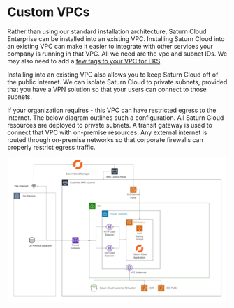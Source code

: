 # Custom VPCs

Rather than using our standard installation architecture, Saturn Cloud Enterprise can be installed into an existing VPC. Installing Saturn Cloud into an existing VPC can make it easier to integrate with other services your company is running in that VPC. All we need are the vpc and subnet IDs. We may also need to add a [few tags to your VPC for EKS](https://aws.amazon.com/premiumsupport/knowledge-center/eks-vpc-subnet-discovery/).

Installing into an existing VPC also allows you to keep Saturn Cloud off of the public internet. We can isolate Saturn Cloud to private subnets, provided that you have a VPN solution so that your users can connect to those subnets.

If your organization requires - this VPC can have restricted egress to the internet. The below diagram outlines such a configuration. All Saturn Cloud resources are deployed to private subnets. A transit gateway is used to connect that VPC with on-premise resources. Any external internet is routed through on-premise networks so that corporate firewalls can properly restrict egress traffic.

<img src="/images/docs/saturn-architecture-onpremise.webp" class="doc-image"/>
